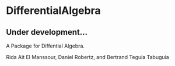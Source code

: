 # DifferentialAlgebra
## Under development...

A Package for Diffential Algebra.

Rida Ait El Manssour, Daniel Robertz, and Bertrand Teguia Tabuguia
